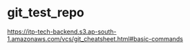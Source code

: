 # git_test_repo
https://itp-tech-backend.s3.ap-south-1.amazonaws.com/vcs/git_cheatsheet.html#basic-commands
